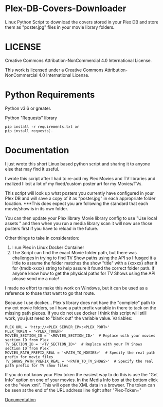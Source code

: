 
# Plex-DB-Covers-Downloader

Linux Python Script to download the covers stored in your Plex DB and store them as "poster.jpg" files in your movie library folders.


# LICENSE

Creative Commons Attribution-NonCommercial 4.0 International License.

This work is licensed under a Creative Commons Attribution-NonCommercial 4.0 International License.


# Python Requirements

Python v3.6 or greater.

Python "Requests" library 
    
    pip install -r requirements.txt or 
    pip install requests).


# Documentation

I just wrote this short Linux based python script and sharing it to anyone else that may find it useful.

I wrote this script after I had to re-add my Plex Movies and TV libraries and realized I lost a lot of my fixed/custom poster art for my Movies/TVs.

This script will look up what posters you currently have configured in your Plex DB and will save a copy of it as "poster.jpg" in each appropriate folder location. ***This does expect you are following the standard that each movie/show is in its own folder.

You can then update your Plex library Movie library config to use "Use local assets " and then when you run a media library scan it will now use those posters first if you have to reload in the future.

Other things to take in consideration:

1) I run Plex in Linux Docker Container
2) The Script can find the exact Movie folder path, but there was challenges in trying to find TV Show paths using the API so I fusged it a little to assume the folder matches the show "title" with a {xxxxx} after it for {tmdb-xxxx} string to help assure it found the correct folder path.  If anyone know how to get the physical paths for TV Shows using the API please send me a note! 

I made no effort to make this work on Windows, but it can be used as a reference to those that want to go that route.

Because I use docker... Plex's library does not have the "complete" path to my ext movie folders, so I have a path prefix variable in there to tack on the missing path pieces. If you do not use docker I think this script will still work, you just need to "blank out" the variable value.
Variables:

    PLEX_URL = 'http://<PLEX_SERVER_IP>:<PLEX_PORT>'
    PLEX_TOKEN = '<PLEX_TOKEN>'
    MOVIES_SECTION_ID = '<MOVIES_SECTION_ID>'  # Replace with your movies section ID from Plex
    TV_SECTION_ID = '<TV_SECTION_ID>'  # Replace with your TV Shows section ID from Plex
    MOVIES_PATH_PREFIX_REAL = '<PATH_TO_MOVIES>'  # Specify the real path prefix for movie files
    TV_SHOWS_PATH_PREFIX_REAL = '<PATH_TO_TV_SHOWS>'  # Specify the real path prefix for TV show files


If you do not know your Plex token the easiest way to do this is use the "Get Info" option on one of your movies.  In the Media Info box at the bottom click on the "view xml".  This will open the XML data in a browser.  The token can be seen at the end of the URL address line right after "Plex-Token="

[Documentation](https://linktodocumentation)
